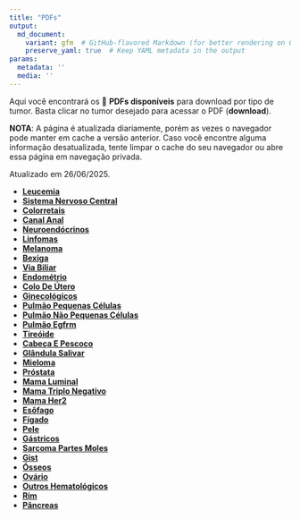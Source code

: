 ```yaml
---
title: "PDFs"
output: 
  md_document:
    variant: gfm  # GitHub-flavored Markdown (for better rendering on GitHub)
    preserve_yaml: true  # Keep YAML metadata in the output
params:
  metadata: ''
  media: ''
---
```


<script async src="https://scripts.simpleanalyticscdn.com/latest.js"></script>

Aqui você encontrará os 📝 **PDFs disponíveis** para download por tipo
de tumor. Basta clicar no tumor desejado para acessar o PDF
(**download**).

**NOTA**: A página é atualizada diariamente, porém as vezes o navegador
pode manter em cache a versão anterior. Caso você encontre alguma
informação desatualizada, tente limpar o cache do seu navegador ou abre
essa página em navegação privada.

Atualizado em 26/06/2025.

- [**Leucemia**](https://coeoralmeds-e768.restdb.io/media/685cda1ff63b8048001edc21?download=true)
- [**Sistema Nervoso
  Central**](https://coeoralmeds-e768.restdb.io/media/685cda21f63b8048001edc24?download=true)
- [**Colorretais**](https://coeoralmeds-e768.restdb.io/media/685cda25f63b8048001edc2d?download=true)
- [**Canal
  Anal**](https://coeoralmeds-e768.restdb.io/media/685cda26f63b8048001edc2f?download=true)
- [**Neuroendócrinos**](https://coeoralmeds-e768.restdb.io/media/685cda28f63b8048001edc31?download=true)
- [**Linfomas**](https://coeoralmeds-e768.restdb.io/media/685cda2af63b8048001edc33?download=true)
- [**Melanoma**](https://coeoralmeds-e768.restdb.io/media/685cda2cf63b8048001edc35?download=true)
- [**Bexiga**](https://coeoralmeds-e768.restdb.io/media/685cda2df63b8048001edc37?download=true)
- [**Via
  Biliar**](https://coeoralmeds-e768.restdb.io/media/685cda2ff63b8048001edc39?download=true)
- [**Endométrio**](https://coeoralmeds-e768.restdb.io/media/685cda31f63b8048001edc3b?download=true)
- [**Colo De
  Útero**](https://coeoralmeds-e768.restdb.io/media/685cda33f63b8048001edc3d?download=true)
- [**Ginecológicos**](https://coeoralmeds-e768.restdb.io/media/685cda34f63b8048001edc3f?download=true)
- [**Pulmão Pequenas
  Células**](https://coeoralmeds-e768.restdb.io/media/685cda36f63b8048001edc41?download=true)
- [**Pulmão Não Pequenas
  Células**](https://coeoralmeds-e768.restdb.io/media/685cda38f63b8048001edc43?download=true)
- [**Pulmão
  Egfrm**](https://coeoralmeds-e768.restdb.io/media/685cda3af63b8048001edc45?download=true)
- [**Tireóide**](https://coeoralmeds-e768.restdb.io/media/685cda3df63b8048001edc48?download=true)
- [**Cabeça E
  Pescoço**](https://coeoralmeds-e768.restdb.io/media/685cda3ff63b8048001edc4b?download=true)
- [**Glândula
  Salivar**](https://coeoralmeds-e768.restdb.io/media/685cda40f63b8048001edc4d?download=true)
- [**Mieloma**](https://coeoralmeds-e768.restdb.io/media/685cda42f63b8048001edc4f?download=true)
- [**Próstata**](https://coeoralmeds-e768.restdb.io/media/685cda44f63b8048001edc51?download=true)
- [**Mama
  Luminal**](https://coeoralmeds-e768.restdb.io/media/685cda47f63b8048001edc55?download=true)
- [**Mama Triplo
  Negativo**](https://coeoralmeds-e768.restdb.io/media/685cda49f63b8048001edc57?download=true)
- [**Mama
  Her2**](https://coeoralmeds-e768.restdb.io/media/685cda4bf63b8048001edc59?download=true)
- [**Esôfago**](https://coeoralmeds-e768.restdb.io/media/685cda4df63b8048001edc5b?download=true)
- [**Fígado**](https://coeoralmeds-e768.restdb.io/media/685cda4ef63b8048001edc5d?download=true)
- [**Pele**](https://coeoralmeds-e768.restdb.io/media/685cda50f63b8048001edc5f?download=true)
- [**Gástricos**](https://coeoralmeds-e768.restdb.io/media/685cda52f63b8048001edc61?download=true)
- [**Sarcoma Partes
  Moles**](https://coeoralmeds-e768.restdb.io/media/685cda54f63b8048001edc63?download=true)
- [**Gist**](https://coeoralmeds-e768.restdb.io/media/685cda56f63b8048001edc65?download=true)
- [**Ósseos**](https://coeoralmeds-e768.restdb.io/media/685cda58f63b8048001edc67?download=true)
- [**Ovário**](https://coeoralmeds-e768.restdb.io/media/685cda59f63b8048001edc69?download=true)
- [**Outros
  Hematológicos**](https://coeoralmeds-e768.restdb.io/media/685cda5bf63b8048001edc6b?download=true)
- [**Rim**](https://coeoralmeds-e768.restdb.io/media/685cda5df63b8048001edc6d?download=true)
- [**Pâncreas**](https://coeoralmeds-e768.restdb.io/media/685cda5ff63b8048001edc6f?download=true)
